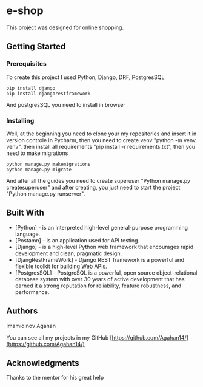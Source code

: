 # e-shop

This project was designed for online shopping.

## Getting Started



### Prerequisites	

To create this project I used Python, Django, DRF, PostgresSQL

```
pip install django
pip install djangorestframework
```
And postgresSQL you need to install in browser

### Installing

Well, at the beginning you need to clone your my repositories and insert it in version controle in Pycharm, then you need to create venv "python -m venv venv", then install all requirements "pip install -r requirements.txt", then you need to make migrations
```
python manage.py makemigrations
python manage.py migrate
```
And after all the guides you need to create superuser "Python manage.py createsuperuser" and after creating, you just need to start the project "Python manage.py runserver".

## Built With

* [Python] - is an interpreted high-level general-purpose programming language.
* [Postamn] - is an application used for API testing.
* [Django] - is a high-level Python web framework that encourages rapid development and clean, pragmatic design.
* [DjangRestFrameWork] - Django REST framework is a powerful and flexible toolkit for building Web APIs.
* [PostgresSQL] - PostgreSQL is a powerful, open source object-relational database system with over 30 years of active development that has earned it a strong reputation for reliability, feature robustness, and performance.

## Authors

Imamidinov Agahan

You can see all my projects in my GitHub [https://github.com/Agahan14/](https://github.com/Agahan14/)


## Acknowledgments

Thanks to the mentor for his great help



